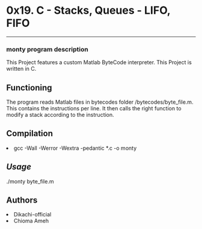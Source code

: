 <h1>0x19. C - Stacks, Queues - LIFO, FIFO</h1>
<hr/>
<h3>monty program description</h3>
<p>This Project features a custom Matlab ByteCode interpreter. This Project is written in C.
</p>

<h2>Functioning</h2>
<p>
    The program reads Matlab files in bytecodes folder /bytecodes/byte_file.m. This contains the instructions per line. It then calls the right function to modify a stack according to the instruction.
</p>

<h2>Compilation</h2>
<li>gcc -Wall -Werror -Wextra -pedantic *.c -o monty</li>
<h2><i>Usage</i></h2>
<p>./monty byte_file.m</p>
<h2>Authors</h2>
<li>Dikachi-official</li>
<li>Chioma Ameh</li>
